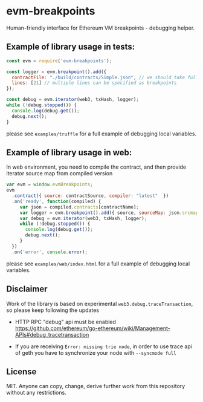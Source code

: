 # evm-breakpoints
Human-friendly interface for Ethereum VM breakpoints - debugging helper.

## Example of library usage in tests:

```javascript
const evm = require('evm-breakpoints');

const logger = evm.breakpoint().add({
  contractFile: "./build/contracts/Simple.json", // we should take full compilation info from the given file
  lines: [21] // multiple lines can be specified as breakpoints
});

const debug = evm.iterator(web3, txHash, logger);
while (!debug.stopped()) {
  console.log(debug.get());
  debug.next();
}
```
please see `examples/truffle` for a full example of debugging local variables.


## Example of library usage in web:

In web environment, you need to compile the contract, and then provide iterator source map from compiled version

```javascript
var evm = window.evmBreakpoints;
evm
  .contract({ source: contractSource, compiler: "latest"  })
  .on('ready', function(compiled) {
     var json = compiled.contracts[contractName];
     var logger = evm.breakpoint().add({ source, sourceMap: json.srcmapRuntime, lines: [21] });
     var debug = evm.iterator(web3, txHash, logger);
     while (!debug.stopped()) {
       console.log(debug.get());
       debug.next();
     }
  })
  .on('error', console.error);
```
please see `examples/web/index.html` for a full example of debugging local variables.

## Disclaimer

Work of the library is based on experimental `web3.debug.traceTransaction`, so please keep following the updates

- HTTP RPC "debug" api must be enabled
https://github.com/ethereum/go-ethereum/wiki/Management-APIs#debug_tracetransaction

- If you are receiving `Error: missing trie node`,
in order to use trace api of geth you have to synchronize your node with `--syncmode full`

## License
MIT. Anyone can copy, change, derive further work from this repository without any restrictions.